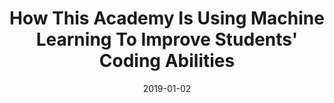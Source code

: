 ---
title:  "How This Academy Is Using Machine Learning To Improve Students' Coding Abilities"
header:
  teaser: "/assets/images/pages/about.jpg"
categories: 
  - Education
  - Teaching
  - Academy
tags:
  - machine-learning
  - deep-learning
  - devops
date: "2019-01-02"
sitemap: true
---    